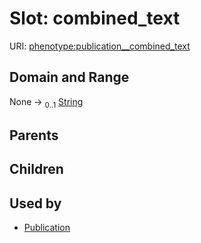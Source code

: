 
# Slot: combined_text




URI: [phenotype:publication__combined_text](http://w3id.org/ontogpt/phenotype/publication__combined_text)


## Domain and Range

None &#8594;  <sub>0..1</sub> [String](types/String.md)

## Parents


## Children


## Used by

 * [Publication](Publication.md)
